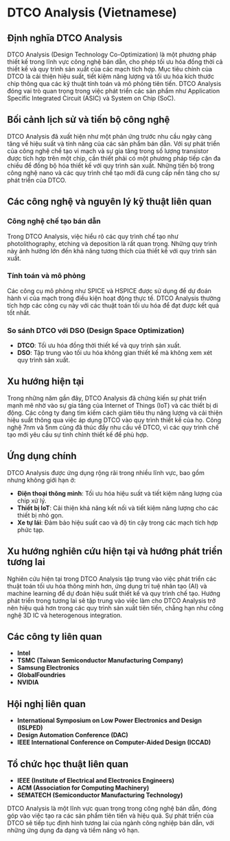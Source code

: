 # DTCO Analysis (Vietnamese)

## Định nghĩa DTCO Analysis

DTCO Analysis (Design Technology Co-Optimization) là một phương pháp thiết kế trong lĩnh vực công nghệ bán dẫn, cho phép tối ưu hóa đồng thời cả thiết kế và quy trình sản xuất của các mạch tích hợp. Mục tiêu chính của DTCO là cải thiện hiệu suất, tiết kiệm năng lượng và tối ưu hóa kích thước chip thông qua các kỹ thuật tính toán và mô phỏng tiên tiến. DTCO Analysis đóng vai trò quan trọng trong việc phát triển các sản phẩm như Application Specific Integrated Circuit (ASIC) và System on Chip (SoC).

## Bối cảnh lịch sử và tiến bộ công nghệ

DTCO Analysis đã xuất hiện như một phản ứng trước nhu cầu ngày càng tăng về hiệu suất và tính năng của các sản phẩm bán dẫn. Với sự phát triển của công nghệ chế tạo vi mạch và sự gia tăng trong số lượng transistor được tích hợp trên một chip, cần thiết phải có một phương pháp tiếp cận đa chiều để đồng bộ hóa thiết kế với quy trình sản xuất. Những tiến bộ trong công nghệ nano và các quy trình chế tạo mới đã cung cấp nền tảng cho sự phát triển của DTCO.

## Các công nghệ và nguyên lý kỹ thuật liên quan

### Công nghệ chế tạo bán dẫn
Trong DTCO Analysis, việc hiểu rõ các quy trình chế tạo như photolithography, etching và deposition là rất quan trọng. Những quy trình này ảnh hưởng lớn đến khả năng tương thích của thiết kế với quy trình sản xuất.

### Tính toán và mô phỏng
Các công cụ mô phỏng như SPICE và HSPICE được sử dụng để dự đoán hành vi của mạch trong điều kiện hoạt động thực tế. DTCO Analysis thường tích hợp các công cụ này với các thuật toán tối ưu hóa để đạt được kết quả tốt nhất.

### So sánh DTCO với DSO (Design Space Optimization)
- **DTCO**: Tối ưu hóa đồng thời thiết kế và quy trình sản xuất.
- **DSO**: Tập trung vào tối ưu hóa không gian thiết kế mà không xem xét quy trình sản xuất.

## Xu hướng hiện tại

Trong những năm gần đây, DTCO Analysis đã chứng kiến sự phát triển mạnh mẽ nhờ vào sự gia tăng của Internet of Things (IoT) và các thiết bị di động. Các công ty đang tìm kiếm cách giảm tiêu thụ năng lượng và cải thiện hiệu suất thông qua việc áp dụng DTCO vào quy trình thiết kế của họ. Công nghệ 7nm và 5nm cũng đã thúc đẩy nhu cầu về DTCO, vì các quy trình chế tạo mới yêu cầu sự tinh chỉnh thiết kế để phù hợp.

## Ứng dụng chính

DTCO Analysis được ứng dụng rộng rãi trong nhiều lĩnh vực, bao gồm nhưng không giới hạn ở:
- **Điện thoại thông minh**: Tối ưu hóa hiệu suất và tiết kiệm năng lượng của chip xử lý.
- **Thiết bị IoT**: Cải thiện khả năng kết nối và tiết kiệm năng lượng cho các thiết bị nhỏ gọn.
- **Xe tự lái**: Đảm bảo hiệu suất cao và độ tin cậy trong các mạch tích hợp phức tạp.

## Xu hướng nghiên cứu hiện tại và hướng phát triển tương lai

Nghiên cứu hiện tại trong DTCO Analysis tập trung vào việc phát triển các thuật toán tối ưu hóa thông minh hơn, ứng dụng trí tuệ nhân tạo (AI) và machine learning để dự đoán hiệu suất thiết kế và quy trình chế tạo. Hướng phát triển trong tương lai sẽ tập trung vào việc làm cho DTCO Analysis trở nên hiệu quả hơn trong các quy trình sản xuất tiên tiến, chẳng hạn như công nghệ 3D IC và heterogenous integration.

## Các công ty liên quan

- **Intel**
- **TSMC (Taiwan Semiconductor Manufacturing Company)**
- **Samsung Electronics**
- **GlobalFoundries**
- **NVIDIA**

## Hội nghị liên quan

- **International Symposium on Low Power Electronics and Design (ISLPED)**
- **Design Automation Conference (DAC)**
- **IEEE International Conference on Computer-Aided Design (ICCAD)**

## Tổ chức học thuật liên quan

- **IEEE (Institute of Electrical and Electronics Engineers)**
- **ACM (Association for Computing Machinery)**
- **SEMATECH (Semiconductor Manufacturing Technology)**

DTCO Analysis là một lĩnh vực quan trọng trong công nghệ bán dẫn, đóng góp vào việc tạo ra các sản phẩm tiên tiến và hiệu quả. Sự phát triển của DTCO sẽ tiếp tục định hình tương lai của ngành công nghiệp bán dẫn, với những ứng dụng đa dạng và tiềm năng vô hạn.